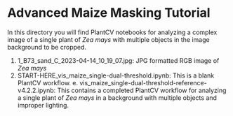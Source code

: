 # Advanced Maize Masking Tutorial
In this directory you will find PlantCV notebooks for analyzing a complex image of a single plant of *Zea mays* with multiple objects in the image background to be cropped.

1. 1_B73_sand_C_2023-04-14_10_19_07.jpg: JPG formatted RGB image of *Zea mays*
2. START-HERE_vis_maize_single-dual-threshold.ipynb: This is a blank PlantCV workflow.
e. vis_maize_single-dual-threshold-reference-v4.2.2.ipynb: This contains a completed PlantCV workflow for analyzing a single plant of *Zea mays* in a background with multiple objects and improper lighting.